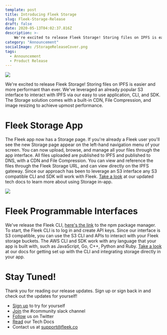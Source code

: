 ```yaml
---
template: post
title: Introducing Fleek Storage
slug: Fleek-Storage-Release
draft: false
date: 2020-05-13T04:02:37.816Z
description: >-
    We're excited to release Fleek Storage! Storing files on IPFS is easier and more performant than ever. We've leveraged an already popular S3 interface to interact with IPFS via our easy to use application, CLI, and SDK. The Storage solution comes with a built-in CDN, File Compression, and image resizing to achieve upmost performance.
category: "Announcement"
socialImage: /StorageReleaseCover.png
tags:
  - Announcement
  - Product Release
---
```


![](media/StorageReleaseCover.png)

We're excited to release Fleek Storage! Storing files on IPFS is easier and more performant than ever. We've leveraged an already popular S3 interface to interact with IPFS via our easy to use application, CLI, and SDK. The Storage solution comes with a built-in CDN, File Compression, and image resizing to achieve upmost performance.

# Fleek Storage App

The Fleek app now has a Storage page. If you're already a Fleek user you'll see the new Storage page appear on the left-hand navigation menu of your screen. You can now upload, browse, and manage all your files through the app interface. All files uploaded are published to IPFS and published to DNS, with a CDN and File Compression. You can view and reference the files through the Fleek Storage URL, and can view directly on the IPFS gateway. Since our approach has been to leverage an S3 interface any S3 compatible CLI and SDK will work with Fleek. [Take a look](https://docs.fleek.co/Storage/App) at our updated tech docs to learn more about using Storage in-app.


![](media/UploadFolder.gif)


# Fleek Programmable Interfaces

We've release the Fleek CLI, [here's the link](https://www.npmjs.com/package/@fleekhq/fleek-cli) to the npm package manager. To start, the Fleek CLI is to log in and create API keys. Since our interface is S3 compatible, you can use the S3 CLI and APIs to interact with your Fleek storage buckets. The AWS CLI and SDK work with any language that your app is built with, such as JavaScript, Go, C++, Python and Ruby. [Take a look](https://docs.fleek.co/Storage/CLI_SDK) at our docs for getting set up with the CLI and integrating storage directly in your app.

# Stay Tuned!

Thank you for reading our release updates. Sign up or sign back in and check out the updates for yourself!

* [Sign up](https://app.fleek.co) to try for yourself
* [Join](https://join.slack.com/t/fleek-public/shared_invite/zt-bxna7y1d-PbVdut4rgHt5jM6Zjg9g9A) the #community slack channel
* [Follow](https://twitter.com/FleekHQ) us on Twitter
* [Read](https://docs.fleek.co/) our Tech Docs
* Contact us at support@fleek.co 
